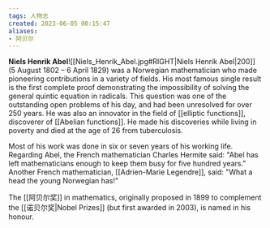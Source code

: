 ```yaml
---
tags: 人物志
created: 2023-06-05 00:15:47
aliases: 
- 阿贝尔
---
```


**Niels Henrik Abel**![[Niels_Henrik_Abel.jpg#RIGHT|Niels Henrik Abel|200]] (5 August 1802 – 6 April 1829) was a Norwegian mathematician who made pioneering contributions in a variety of fields. His most famous single result is the first complete proof demonstrating the impossibility of solving the general quintic equation in radicals. This question was one of the outstanding open problems of his day, and had been unresolved for over 250 years. He was also an innovator in the field of [[elliptic functions]], discoverer of [[Abelian functions]]. He made his discoveries while living in poverty and died at the age of 26 from tuberculosis.

Most of his work was done in six or seven years of his working life. Regarding Abel, the French mathematician Charles Hermite said: "Abel has left mathematicians enough to keep them busy for five hundred years." Another French mathematician, [[Adrien-Marie Legendre]], said: "What a head the young Norwegian has!"

The [[阿贝尔奖]] in mathematics, originally proposed in 1899 to complement the [[诺贝尔奖|Nobel Prizes]] (but first awarded in 2003), is named in his honour.